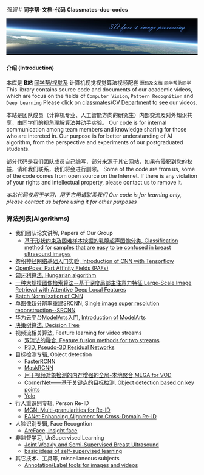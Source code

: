  _强调_ #  **同学帮-文档-代码**  **Classmates-doc-codes** 

![header](./bg.jpg)

#### 介绍 (Introduction)
  本库是 **B站** [同学帮/视觉系](https://space.bilibili.com/202603446) 计算机视觉视觉算法视频配套 `源码及文档`
`同学帮助同学`
This library contains source code and documents of our academic videos, 
which are focus on the fields of `Computer Vision`, `Pattern Recognition` and `Deep Learning`
Please click on [classmates/CV Department](https://space.bilibili.com/202603446) to see our videos.

本站是团队成员（计算机专业、人工智能方向的研究生）内部交流及对外知识共享，由同学们的视角理解算法并动手实验。
Our code is for internal communication among team members and knowledge sharing for those who are intereted in. 
Our purpose is for better understanding of AI algorithm, from the perspective and experiments of our postgraduated students.

部分代码是我们团队成员自己编写，部分来源于其它网站，如果有侵犯到您的权益，请和我们联系，我们将会进行删除。
Some of the code are from us, some of the code comes from open source on the Internet.
If there is any violation of your rights and intellectual property, please contact us to remove it.

*本站代码仅用于学习，用于它用请联系我们*
*Our code is for learning only, please contact us before using it for other purposes*

### 算法列表(Algorithms)
* 我们团队论文讲解, Papers of Our Group
	* [基于形状约束及困难样本挖掘的乳腺超声图像分类, Classification method for samples that are easy to be confused in breast ultrasound images](./OurGroup/HardSample)
* [卷积神经网络基础入门实验, Introduction of CNN with Tensorflow](./CNN_Basic)
* [OpenPose: Part Affinity Fields (PAFs)](./PAFs)
* [匈牙利算法, Hungarian algorithm](./Hungary)
* [一种大规模图像检索算法--基于深度局部主注意力特征 Large-Scale Image Retrieval with Attentive Deep Local Features](./DELF)
* [Batch Normlization of CNN](./BatchNormlization)
* [单图像超分辨率重建SRCNN, Single image super resolution reconstruction--SRCNN](./SRCNN)
* [华为云平台ModelArts入门, Introduction of ModelArts](./ModelArts)
* [决策树算法, Decision Tree](./DecisionTree)
* 视频流相关算法, Feature learning for video streams
   * [双流法的融合, Feature fusion methods for two streams](./VideoStream/TwoStreamFusion)
   * [P3D, Pseudo-3D Residual Networks](./VideoStream/P3D)
* 目标检测专辑, Object detection
   * [FasterRCNN](./ObjDetection/FasterRCNN)
   * [MaskRCNN](./ObjDetection/MaskRCNN)
   * [用于视频对象检测的内存增强的全局-本地聚合 MEGA for VOD](./ObjDetection/MEGAforVOD)
   * [CornerNet——基于关键点的目标检测, Object detection based on key points](./CornerNet)
   * [Yolo](./ObjDetection)
* 行人重识别专辑, Person Re-ID
   * [MGN: Multi-granularities for Re-ID](./Re-ID/MGN)
   * [EANet:Enhancing Alignment for Cross-Domain Re-ID](./Re-ID/EANet)
* 人脸识别专辑, Face Recogntion
   * [ArcFace, insight face](./FaceRecogntion)
* 非监督学习, UnSupervised Learning
   * [Joint Weakly and Semi-Supervised Breast Ultrasound](./Semi-supervised/JointWeakly)
   * [basic ideas of self-supervised learning](./Semi-supervised/SelfSupervised)
* 其它技术、工具等, miscellaneous subjects
   * [Annotation/Label tools for images and videos](./Others/annotationTool)
   
